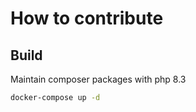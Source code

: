 # How to contribute

## Build

Maintain composer packages with php 8.3

```bash
docker-compose up -d
```
